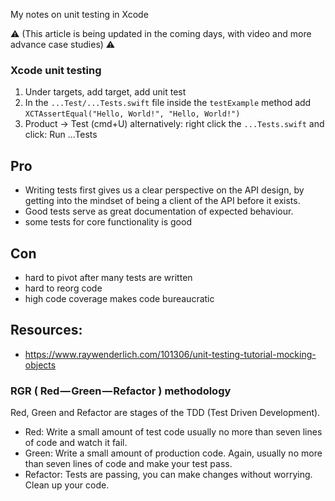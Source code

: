 My notes on unit testing in Xcode <!--more-->

⚠️️ (This article is being updated in the coming days, with video and more advance case studies) ⚠️️

### Xcode unit testing
1. Under targets, add target, add unit test
2. In the `...Test/...Tests.swift` file inside the `testExample` method add `XCTAssertEqual("Hello, World!", "Hello, World!")`
3. Product -> Test (cmd+U) alternatively: right click the `...Tests.swift` and click: Run  ...Tests

## Pro
- Writing tests first gives us a clear perspective on the API design, by getting into the mindset of being a client of the API before it exists.
- Good tests serve as great documentation of expected behaviour.
- some tests for core functionality is good

## Con
- hard to pivot after many tests are written
- hard to reorg code
- high code coverage makes code bureaucratic

## Resources:
- https://www.raywenderlich.com/101306/unit-testing-tutorial-mocking-objects


### RGR ( Red — Green — Refactor ) methodology
Red, Green and Refactor are stages of the TDD (Test Driven Development).

- Red: Write a small amount of test code usually no more than seven lines of code and watch it fail.
- Green: Write a small amount of production code. Again, usually no more than seven lines of code and make your test pass.
- Refactor: Tests are passing, you can make changes without worrying. Clean up your code.
